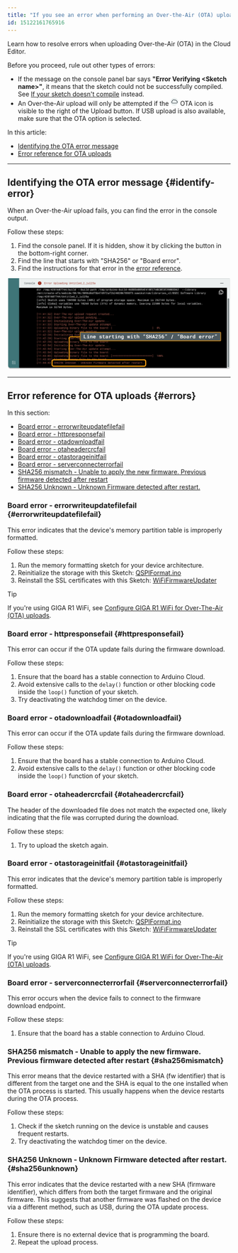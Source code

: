 ```yaml
---
title: "If you see an error when performing an Over-the-Air (OTA) upload"
id: 15122161765916
---
```


Learn how to resolve errors when uploading Over-the-Air (OTA) in the Cloud Editor.

Before you proceed, rule out other types of errors:

* If the message on the console panel bar says **"Error Verifying \<Sketch name\>"**, it means that the sketch could not be successfully compiled. See [If your sketch doesn't compile](https://support.arduino.cc/hc/en-us/articles/4402764401554-If-your-sketch-doesn-t-compile) instead.
* An Over-the-Air upload will only be attempted if the ![OTA symbol](img/symbol_ota.png) OTA icon is visible to the right of the Upload button. If USB upload is also available, make sure that the OTA option is selected.

In this article:

* [Identifying the OTA error message](#identify-error)
* [Error reference for OTA uploads](#errors)

<!--

TODO: Make list of URLs with anchors

#sha256unknown
#sha256mismatch
#otastorageinitfail
#serverconnecterrorfail
#otaheadercrcfail
#otadownloadfail
#errorwriteupdatefilefail
#httpresponsefail

-->

---

## Identifying the OTA error message {#identify-error}

When an Over-the-Air upload fails, you can find the error in the console output.

Follow these steps:

1. Find the console panel. If it is hidden, show it by clicking the button in the bottom-right corner.
2. Find the line that starts with "SHA256" or "Board error".
3. Find the instructions for that error in the [error reference](#errors).

<!-- TODO: Update image -->

<img src="img/ota-error-sha.png" width=800px/>

---

## Error reference for OTA uploads {#errors}

In this section:

* [Board error - errorwriteupdatefilefail](#errorwriteupdatefilefail)
* [Board error - httpresponsefail](#httpresponsefail)
* [Board error - otadownloadfail](#otadownloadfail)
* [Board error - otaheadercrcfail](#otaheadercrcfail)
* [Board error - otastorageinitfail](#otastorageinitfail)
* [Board error - serverconnecterrorfail](#serverconnecterrorfail)
* [SHA256 mismatch - Unable to apply the new firmware. Previous firmware detected after restart](#sha256mismatch)
* [SHA256 Unknown - Unknown Firmware detected after restart.](#sha256unknown)

### Board error - errorwriteupdatefilefail {#errorwriteupdatefilefail}

This error indicates that the device's memory partition table is improperly formatted.

Follow these steps:

1. Run the memory formatting sketch for your device architecture.
1. Reinitialize the storage with this Sketch: [QSPIFormat.ino](https://github.com/arduino/ArduinoCore-mbed/blob/main/libraries/STM32H747_System/examples/QSPIFormat/QSPIFormat.ino)
1. Reinstall the SSL certificates with this Sketch: [WiFiFirmwareUpdater](https://github.com/arduino/ArduinoCore-mbed/tree/main/libraries/STM32H747_System/examples/WiFiFirmwareUpdater)

> [!TIP]
> If you're using GIGA R1 WiFi, see [Configure GIGA R1 WiFi for Over-The-Air (OTA) uploads](https://support.arduino.cc/hc/en-us/articles/12370721200540-Configure-GIGA-R1-WiFi-for-Over-The-Air-OTA-uploads).

### Board error - httpresponsefail {#httpresponsefail}

This error can occur if the OTA update fails during the firmware download.

Follow these steps:

1. Ensure that the board has a stable connection to Arduino Cloud.
1. Avoid extensive calls to the `delay()` function or other blocking code inside the `loop()` function of your sketch.
1. Try deactivating the watchdog timer on the device.

### Board error - otadownloadfail {#otadownloadfail}

This error can occur if the OTA update fails during the firmware download.

Follow these steps:

1. Ensure that the board has a stable connection to Arduino Cloud.
1. Avoid extensive calls to the `delay()` function or other blocking code inside the `loop()` function of your sketch.

### Board error - otaheadercrcfail {#otaheadercrcfail}

The header of the downloaded file does not match the expected one, likely indicating that the file was corrupted during the download.

Follow these steps:

1. Try to upload the sketch again.

### Board error - otastorageinitfail {#otastorageinitfail}

This error indicates that the device's memory partition table is improperly formatted.

Follow these steps:

1. Run the memory formatting sketch for your device architecture.
1. Reinitialize the storage with this Sketch: [QSPIFormat.ino](https://github.com/arduino/ArduinoCore-mbed/blob/main/libraries/STM32H747_System/examples/QSPIFormat/QSPIFormat.ino)
1. Reinstall the SSL certificates with this Sketch: [WiFiFirmwareUpdater](https://github.com/arduino/ArduinoCore-mbed/tree/main/libraries/STM32H747_System/examples/WiFiFirmwareUpdater)

> [!TIP]
> If you're using GIGA R1 WiFi, see [Configure GIGA R1 WiFi for Over-The-Air (OTA) uploads](https://support.arduino.cc/hc/en-us/articles/12370721200540-Configure-GIGA-R1-WiFi-for-Over-The-Air-OTA-uploads).

### Board error - serverconnecterrorfail {#serverconnecterrorfail}

This error occurs when the device fails to connect to the firmware download endpoint.

Follow these steps:

1. Ensure that the board has a stable connection to Arduino Cloud.

### SHA256 mismatch - Unable to apply the new firmware. Previous firmware detected after restart {#sha256mismatch}

This error means that the device restarted with a SHA (fw identifier) that is different from the target one and the SHA is equal to the one installed when the OTA process is started. This usually happens when the device restarts during the OTA process.

Follow these steps:

1. Check if the sketch running on the device is unstable and causes frequent restarts.
1. Try deactivating the watchdog timer on the device.

### SHA256 Unknown - Unknown Firmware detected after restart. {#sha256unknown}

This error indicates that the device restarted with a new SHA (firmware identifier), which differs from both the target firmware and the original firmware. This suggests that another firmware was flashed on the device via a different method, such as USB, during the OTA update process.

Follow these steps:

1. Ensure there is no external device that is programming the board.
1. Repeat the upload process.

<!-- markdownlint-disable-file HC001 -->
